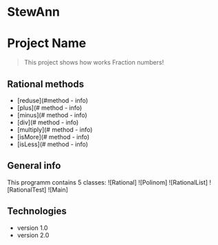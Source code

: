 # StewAnn
# Project Name
> This project shows how works Fraction numbers!
## Rational methods
* [reduse](#method - info)
* [plus](# method - info)
* [minus](# method - info)
* [div](# method - info)
* [multiply](# method - info)
* [isMore](# method - info)
* [isLess](# method - info)

## General info
This programm contains 5 classes:
![Rational]
![Polinom]
![RationalList]
![RationalTest]
![Main]

## Technologies
* version 1.0
* version 2.0
